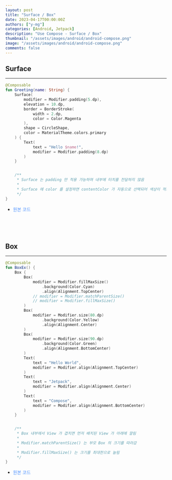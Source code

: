 ```yaml
---
layout: post
title: "Surface / Box"
date: 2023-04-17T00:00:00Z
authors: ["y-mg"]
categories: [Android, Jetpack]
description: "Use Compose - Surface / Box"
thumbnail: "/assets/images/android/android-compose.png"
image: "/assets/images/android/android-compose.png"
comments: false
---
```


## Surface
***
```kotlin
@Composable
fun Greeting(name: String) {
    Surface(
        modifier = Modifier.padding(5.dp),
        elevation = 10.dp,
        border = BorderStroke(
            width = 2.dp,
            color = Color.Magenta
        ),
        shape = CircleShape,
        color = MaterialTheme.colors.primary
    ) {
        Text(
            text = "Hello $name!",
            modifier = Modifier.padding(8.dp)
        )
    }


    /**
     * Surface 는 padding 만 적용 가능하며 내부에 터치를 전달하지 않음
     *
     * Surface 에 color 를 설정하면 contentColor 가 자동으로 선택되어 색상이 적용됨
     */
}
```
- <span onClick="window.open('https://github.com/y-mg/compose-study/blob/main/05.%20Surface/app/src/main/java/com/ymg/compose/surface/MainActivity.kt');" style="cursor:pointer; color: #5495ff;">원본 코드</span>
<br/>
<br/>
<br/>



## Box
***
```kotlin
@Composable
fun BoxEx() {
    Box {
        Box(
            modifier = Modifier.fillMaxSize()
                .background(Color.Cyan)
                .align(Alignment.TopCenter)
            // modifier = Modifier.matchParentSize()
            // modifier = Modifier.fillMaxSize()
        )
        Box(
            modifier = Modifier.size(80.dp)
                .background(Color.Yellow)
                .align(Alignment.Center)
        )
        Box(
            modifier = Modifier.size(90.dp)
                .background(Color.Green)
                .align(Alignment.BottomCenter)
        )
        Text(
            text = "Hello World",
            modifier = Modifier.align(Alignment.TopCenter)
        )
        Text(
            text = "Jetpack",
            modifier = Modifier.align(Alignment.Center)
        )
        Text(
            text = "Compose",
            modifier = Modifier.align(Alignment.BottomCenter)
        )
    }


    /**
     * Box 내부에서 View 가 겹치면 먼저 배치된 View 가 아래에 깔림
     *
     * Modifier.matchParentSize() 는 부모 Box 의 크기를 따라감
     *
     * Modifier.fillMaxSize() 는 크기를 최대한으로 늘림
     */
}
```
- <span onClick="window.open('https://github.com/y-mg/compose-study/blob/main/06.%20Box/app/src/main/java/com/ymg/compose/box/MainActivity.kt');" style="cursor:pointer; color: #5495ff;">원본 코드</span>